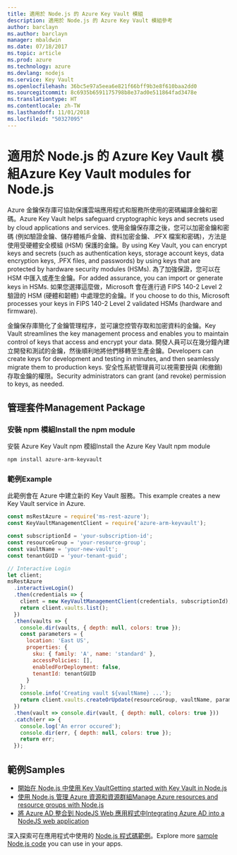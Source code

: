 ```yaml
---
title: 適用於 Node.js 的 Azure Key Vault 模組
description: 適用於 Node.js 的 Azure Key Vault 模組參考
author: barclayn
ms.author: barclayn
manager: mbaldwin
ms.date: 07/18/2017
ms.topic: article
ms.prod: azure
ms.technology: azure
ms.devlang: nodejs
ms.service: Key Vault
ms.openlocfilehash: 36bc5e97a5eea6e821f66bff9b3e8f610baa2dd0
ms.sourcegitcommit: 8c6935b6591175798b8e37ad0e511864fad3478e
ms.translationtype: HT
ms.contentlocale: zh-TW
ms.lasthandoff: 11/01/2018
ms.locfileid: "50327095"
---
```

# <a name="azure-key-vault-modules-for-nodejs"></a><span data-ttu-id="d2474-103">適用於 Node.js 的 Azure Key Vault 模組</span><span class="sxs-lookup"><span data-stu-id="d2474-103">Azure Key Vault modules for Node.js</span></span>

<span data-ttu-id="d2474-104">Azure 金鑰保存庫可協助保護雲端應用程式和服務所使用的密碼編譯金鑰和密碼。</span><span class="sxs-lookup"><span data-stu-id="d2474-104">Azure Key Vault helps safeguard cryptographic keys and secrets used by cloud applications and services.</span></span> <span data-ttu-id="d2474-105">使用金鑰保存庫之後，您可以加密金鑰和密碼 (例如驗證金鑰、儲存體帳戶金鑰、資料加密金鑰、.PFX 檔案和密碼)，方法是使用受硬體安全模組 (HSM) 保護的金鑰。</span><span class="sxs-lookup"><span data-stu-id="d2474-105">By using Key Vault, you can encrypt keys and secrets (such as authentication keys, storage account keys, data encryption keys, .PFX files, and passwords) by using keys that are protected by hardware security modules (HSMs).</span></span> <span data-ttu-id="d2474-106">為了加強保證，您可以在 HSM 中匯入或產生金鑰。</span><span class="sxs-lookup"><span data-stu-id="d2474-106">For added assurance, you can import or generate keys in HSMs.</span></span> <span data-ttu-id="d2474-107">如果您選擇這麼做，Microsoft 會在進行過 FIPS 140-2 Level 2 驗證的 HSM (硬體和韌體) 中處理您的金鑰。</span><span class="sxs-lookup"><span data-stu-id="d2474-107">If you choose to do this, Microsoft processes your keys in FIPS 140-2 Level 2 validated HSMs (hardware and firmware).</span></span>

<span data-ttu-id="d2474-108">金鑰保存庫簡化了金鑰管理程序，並可讓您控管存取和加密資料的金鑰。</span><span class="sxs-lookup"><span data-stu-id="d2474-108">Key Vault streamlines the key management process and enables you to maintain control of keys that access and encrypt your data.</span></span> <span data-ttu-id="d2474-109">開發人員可以在幾分鐘內建立開發和測試的金鑰，然後順利地將他們移轉至生產金鑰。</span><span class="sxs-lookup"><span data-stu-id="d2474-109">Developers can create keys for development and testing in minutes, and then seamlessly migrate them to production keys.</span></span> <span data-ttu-id="d2474-110">安全性系統管理員可以視需要授與 (和撤銷) 存取金鑰的權限。</span><span class="sxs-lookup"><span data-stu-id="d2474-110">Security administrators can grant (and revoke) permission to keys, as needed.</span></span>

## <a name="management-package"></a><span data-ttu-id="d2474-111">管理套件</span><span class="sxs-lookup"><span data-stu-id="d2474-111">Management Package</span></span>

### <a name="install-the-npm-module"></a><span data-ttu-id="d2474-112">安裝 npm 模組</span><span class="sxs-lookup"><span data-stu-id="d2474-112">Install the npm module</span></span> 

<span data-ttu-id="d2474-113">安裝 Azure Key Vault npm 模組</span><span class="sxs-lookup"><span data-stu-id="d2474-113">Install the Azure Key Vault npm module</span></span>

```bash
npm install azure-arm-keyvault
```

### <a name="example"></a><span data-ttu-id="d2474-114">範例</span><span class="sxs-lookup"><span data-stu-id="d2474-114">Example</span></span>

<span data-ttu-id="d2474-115">此範例會在 Azure 中建立新的 Key Vault 服務。</span><span class="sxs-lookup"><span data-stu-id="d2474-115">This example creates a new Key Vault service in Azure.</span></span>

```javascript
const msRestAzure = require('ms-rest-azure');
const KeyVaultManagementClient = require('azure-arm-keyvault');

const subscriptionId = 'your-subscription-id';
const resourceGroup = 'your-resource-group';
const vaultName = 'your-new-vault';
const tenantGUID = 'your-tenant-guid';

// Interactive Login
let client;
msRestAzure
  .interactiveLogin()
  .then(credentials => {
    client = new KeyVaultManagementClient(credentials, subscriptionId);
    return client.vaults.list();
  })
  .then(vaults => {
    console.dir(vaults, { depth: null, colors: true });
    const parameters = {
      location: 'East US',
      properties: {
        sku: { family: 'A', name: 'standard' },
        accessPolicies: [],
        enabledForDeployment: false,
        tenantId: tenantGUID
      }
    };
    console.info('Creating vault ${vaultName} ...');
    return client.vaults.createOrUpdate(resourceGroup, vaultName, parameters);
  })
  .then(vault => console.dir(vault, { depth: null, colors: true }))
  .catch(err => {
    console.log('An error occured');
    console.dir(err, { depth: null, colors: true });
    return err;
  });
```

## <a name="samples"></a><span data-ttu-id="d2474-116">範例</span><span class="sxs-lookup"><span data-stu-id="d2474-116">Samples</span></span>

- [<span data-ttu-id="d2474-117">開始在 Node.js 中使用 Key Vault</span><span class="sxs-lookup"><span data-stu-id="d2474-117">Getting started with Key Vault in Node.js</span></span>](https://azure.microsoft.com/resources/samples/key-vault-node-getting-started/)
- [<span data-ttu-id="d2474-118">使用 Node.js 管理 Azure 資源和資源群組</span><span class="sxs-lookup"><span data-stu-id="d2474-118">Manage Azure resources and resource groups with Node.js</span></span>](https://azure.microsoft.com/resources/samples/resource-manager-node-resources-and-groups/) 
- [<span data-ttu-id="d2474-119">將 Azure AD 整合到 NodeJS Web 應用程式中</span><span class="sxs-lookup"><span data-stu-id="d2474-119">Integrating Azure AD into a NodeJS web application</span></span>](https://azure.microsoft.com/resources/samples/active-directory-node-webapp-openidconnect/) 

<span data-ttu-id="d2474-120">深入探索可在應用程式中使用的 [Node.js 程式碼範例](https://azure.microsoft.com/resources/samples/?platform=nodejs)。</span><span class="sxs-lookup"><span data-stu-id="d2474-120">Explore more [sample Node.js code](https://azure.microsoft.com/resources/samples/?platform=nodejs) you can use in your apps.</span></span>
